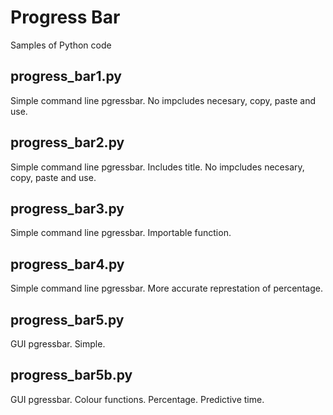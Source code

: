 # Progress Bar
Samples of Python code

## progress_bar1.py
Simple command line pgressbar. No impcludes necesary, copy, paste and use.

## progress_bar2.py
Simple command line pgressbar. Includes title.  No impcludes necesary, copy, paste and use.

## progress_bar3.py
Simple command line pgressbar. Importable function. 

## progress_bar4.py
Simple command line pgressbar.  More accurate represtation of percentage.  

## progress_bar5.py
GUI pgressbar.  Simple.  

## progress_bar5b.py
GUI pgressbar.  Colour functions.  Percentage.  Predictive time.
